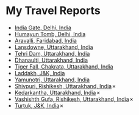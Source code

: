 # My Travel Reports

-	[India Gate, Delhi, India](august-2017/india-gate.md)
-	[Humayun Tomb, Delhi, India](august-2017/humayun-tomb.md)
-	[Aravalli, Faridabad, India](july-2017/aravalli.md)
-	[Lansdowne, Uttarakhand, India](july-2017/lensdown.md)
-	[Tehri Dam, Uttarakhand, India](september-2017/tehri-dam.md)
-	[Dhanaulti, Uttarakhand, India](october-2017/dhanaulti.md)
-	[Tiger Fall, Chakrata, Uttarakhand, India](march-2018/chakrata.md)
-	[Laddakh, J&K, India](september-2018/laddakh.md)
-	[Yamunotri, Uttarakhand, India](october-2018/yamunotri.md)
-	[Shivpuri, Rishikesh, Uttarakhand, India](may-2018/shivpuri.md)✗
-	[Kedarkantha, Uttarakhand, India](january-2019/kedarkantha.md)✗
-	[Vashishth Gufa, Rishikesh, Uttarakhand, India](february-2019/vashisth-gufa.md)✗
-	[Turtuk, J&K, India](june-2019/README.md)✗